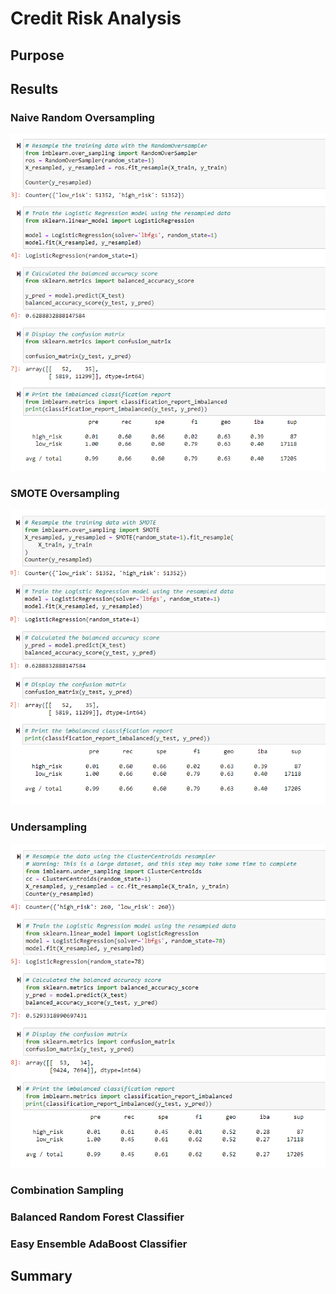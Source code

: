 # Credit Risk Analysis
## Purpose
## Results
### Naive Random Oversampling
![Naive Random Oversampling](Images/Naive_Random_Oversampling.PNG)
### SMOTE Oversampling
![SMOTE Oversampling](Images/SMOTE_Oversampling.PNG)
### Undersampling
![Undersampling](Images/Undersampling.PNG)
### Combination Sampling
### Balanced Random Forest Classifier
### Easy Ensemble AdaBoost Classifier
## Summary
